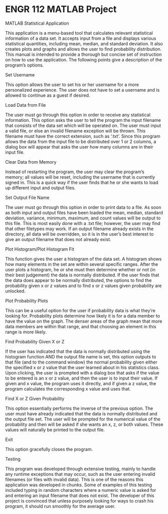 # ENGR 112 MATLAB Project
MATLAB Statistical Application

This application is a menu-based tool that calculates relevant statistical information of a data set.
It accepts input from a file and displays various statistical quantities, including mean, median,
and standard deviation. It also creates plots and graphs and allows the user to find probability
distribution. This manual is intended to provide a thorough but concise set of instruction on how
to use the application. The following points give a description of the program’s options.

Set Username

This option allows the user to set his or her username for a more personalized experience. The
user does not have to set a username and is allowed to continue as a guest if desired.

Load Data from File

The user must go through this option in order to receive any statistical information. This option
asks the user to tell the program the input filename that consists of the data set which will be
operated on. The user must input a valid file, or else an invalid filename exception will be
thrown. This filename must have the correct extension, such as ‘.txt’. Since this program allows
the data from the input file to be distributed over 1 or 2 columns, a dialog box will appear that
asks the user how many columns are in their input file.

Clear Data from Memory

Instead of restarting the program, the user may clear the program’s memory; all values will be
reset, including the username that is currently signed in. This is a quick way if the user finds that
he or she wants to load up different input and output files. 

Set Output File Name

The user must go through this option in order to print data to a file. As soon as both input and
output files have been loaded the mean, median, standard deviation, variance, minimum,
maximum, and count values will be output to this file. This is most easily done with a .txt file;
however, the user may find that other filetypes may work. If an output filename already exists in
the directory, all data will be overridden, so it is in the user’s best interest to give an output
filename that does not already exist.

Plot Histogram/Plot Histogram Fit

This function gives the user a histogram of the data set. A histogram shows how many elements
in the set are within several specific ranges. After the user plots a histogram, he or she must then
determine whether or not (in their best judgement) the data is normally distributed. If the user
finds that the data does appear to be normally distributed, the options to find the probability
given x or z values and to find x or z values given probability are unlocked.

Plot Probability Plots

This can be a useful option for the user if probability data is what they’re looking for. Probability
plots determine how likely it is for a data member to have the value on the graph. The denser
areas of the graph mean that more data members are within that range, and that choosing an
element in this range is more likely.

Find Probability Given X or Z

If the user has indicated that the data is normally distributed using the histogram function AND
the output file name is set, this option outputs to that file (and to the command window) the
normal probability given either the specified x or z value that the user learned about in his
statistics class. Upon clicking, the user is prompted with a dialog box that asks if the value to be
entered is an x or z value, and then the user is to input their value. If given and x value, the
program uses it directly, and if given a z value, the program calculates the corresponding x value
and uses that.

Find X or Z Given Probability

This option essentially performs the inverse of the previous option. The user must have already
indicated that the data is normally distributed and the output file set. The user will be prompted
for the numerical value of the probability and then will be asked if she wants an x, z, or both
values. These values will naturally be printed to the output file.

Exit

This option gracefully closes the program.

Testing

This program was developed through extensive testing, mainly to handle any runtime exceptions
that may occur, such as the user entering invalid filenames (or files with invalid data). This is
one of the reasons this application was developed in chunks. Some of examples of this testing
included typing in random characters where a numeric value is asked for and entering an input
filename that does not exist. The developer of this project is convinced that unless purposely
looking for ways to crash his program, it should run smoothly for the average user. 
